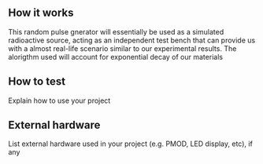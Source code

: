 <!---

This file is used to generate your project datasheet. Please fill in the information below and delete any unused
sections.

You can also include images in this folder and reference them in the markdown. Each image must be less than
512 kb in size, and the combined size of all images must be less than 1 MB.
-->

## How it works

This random pulse gnerator will essentially be used as a simulated radioactive source, acting as an independent test bench that can provide us with a almost real-life scenario similar to our experimental results. The alorigthm used will account for exponential decay of our materials

## How to test

Explain how to use your project

## External hardware

List external hardware used in your project (e.g. PMOD, LED display, etc), if any
